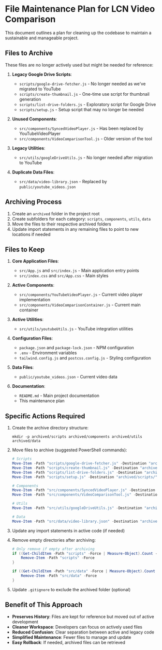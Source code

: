 # File Maintenance Plan for LCN Video Comparison

This document outlines a plan for cleaning up the codebase to maintain a sustainable and manageable project.

## Files to Archive

These files are no longer actively used but might be needed for reference:

1. **Legacy Google Drive Scripts**:
   - `scripts/google-drive-fetcher.js` - No longer needed as we've migrated to YouTube
   - `scripts/create-thumbnail.js` - One-time use script for thumbnail generation
   - `scripts/list-drive-folders.js` - Exploratory script for Google Drive
   - `scripts/setup.js` - Setup script that may no longer be needed

2. **Unused Components**:
   - `src/components/SyncedVideoPlayer.js` - Has been replaced by YouTubeVideoPlayer
   - `src/components/VideoComparisonTool.js` - Older version of the tool

3. **Legacy Utilities**:
   - `src/utils/googleDriveUtils.js` - No longer needed after migration to YouTube

4. **Duplicate Data Files**:
   - `src/data/video-library.json` - Replaced by `public/youtube_videos.json`

## Archiving Process

1. Create an `archived` folder in the project root
2. Create subfolders for each category: `scripts`, `components`, `utils`, `data`
3. Move the files to their respective archived folders
4. Update import statements in any remaining files to point to new locations if needed

## Files to Keep

1. **Core Application Files**:
   - `src/App.js` and `src/index.js` - Main application entry points
   - `src/index.css` and `src/App.css` - Main styles

2. **Active Components**:
   - `src/components/YouTubeVideoPlayer.js` - Current video player implementation
   - `src/components/VideoComparisonContainer.js` - Current main container

3. **Active Utilities**:
   - `src/utils/youtubeUtils.js` - YouTube integration utilities

4. **Configuration Files**:
   - `package.json` and `package-lock.json` - NPM configuration
   - `.env` - Environment variables
   - `tailwind.config.js` and `postcss.config.js` - Styling configuration

5. **Data Files**:
   - `public/youtube_videos.json` - Current video data

6. **Documentation**:
   - `README.md` - Main project documentation
   - This maintenance plan

## Specific Actions Required

1. Create the archive directory structure:
   ```
   mkdir -p archived/scripts archived/components archived/utils archived/data
   ```

2. Move files to archive (suggested PowerShell commands):
   ```powershell
   # Scripts
   Move-Item -Path "scripts/google-drive-fetcher.js" -Destination "archived/scripts/"
   Move-Item -Path "scripts/create-thumbnail.js" -Destination "archived/scripts/"
   Move-Item -Path "scripts/list-drive-folders.js" -Destination "archived/scripts/"
   Move-Item -Path "scripts/setup.js" -Destination "archived/scripts/"
   
   # Components
   Move-Item -Path "src/components/SyncedVideoPlayer.js" -Destination "archived/components/"
   Move-Item -Path "src/components/VideoComparisonTool.js" -Destination "archived/components/"
   
   # Utils
   Move-Item -Path "src/utils/googleDriveUtils.js" -Destination "archived/utils/"
   
   # Data
   Move-Item -Path "src/data/video-library.json" -Destination "archived/data/"
   ```

3. Update any import statements in active code (if needed)

4. Remove empty directories after archiving:
   ```powershell
   # Only remove if empty after archiving
   if ((Get-ChildItem -Path "scripts" -Force | Measure-Object).Count -eq 0) {
       Remove-Item -Path "scripts" -Force
   }
   
   if ((Get-ChildItem -Path "src/data" -Force | Measure-Object).Count -eq 0) {
       Remove-Item -Path "src/data" -Force
   }
   ```

5. Update `.gitignore` to exclude the archived folder (optional)

## Benefit of This Approach

- **Preserves History**: Files are kept for reference but moved out of active development
- **Cleaner Workspace**: Developers can focus on actively used files
- **Reduced Confusion**: Clear separation between active and legacy code
- **Simplified Maintenance**: Fewer files to manage and update
- **Easy Rollback**: If needed, archived files can be retrieved 
